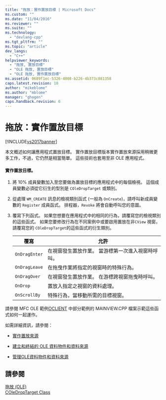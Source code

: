 ```yaml
---
title: "拖放：實作置放目標 | Microsoft Docs"
ms.custom: ""
ms.date: "11/04/2016"
ms.reviewer: ""
ms.suite: ""
ms.technology: 
  - "devlang-cpp"
ms.tgt_pltfrm: ""
ms.topic: "article"
dev_langs: 
  - "C++"
helpviewer_keywords: 
  - "拖放, 置放目標"
  - "OLE 拖放, 置放目標"
  - "OLE 拖放, 實作置放目標"
ms.assetid: 0689f1ec-5326-4008-b226-4b373c881358
caps.latest.revision: 10
author: "mikeblome"
ms.author: "mblome"
manager: "ghogen"
caps.handback.revision: 6
---
```

# 拖放：實作置放目標
[!INCLUDE[vs2017banner](../assembler/inline/includes/vs2017banner.md)]

本文概述如何讓應用程式置放目標。  實作置放目標版本實作置放來源採用稍微更多工作，不過，它仍然是相當簡單。  這些技術也套用至非 OLE 應用程式。  
  
#### 實作置放目標。  
  
1.  將 10% 成員變數加入至您要做為置放目標的應用程式中的每個檢視。  這個成員變數必須從它衍生的型別是 `COleDropTarget` 或類別。  
  
2.  從處理 `WM_CREATE` 訊息的檢視類別函式 \(一般為 `OnCreate`\)，請呼叫新成員變數的 `Register` 成員函式。  排程器，`Revoke` 將會自動呼叫您的意圖。  
  
3.  覆寫下列函式。  如果您想要在應用程式中的相同的行為，請覆寫您的檢視類別的這些函式。  如果您要修改行為在不同案例中或要啟用置放在非`CView` 視窗，請覆寫您的 `COleDropTarget`的這些函式的衍生類別。  
  
    |覆寫|允許|  
    |--------|--------|  
    |`OnDragEnter`|在視窗發生置放作業。  當游標第一次進入視窗時呼叫。|  
    |`OnDragLeave`|在拖曳作業將指定的視窗時的特殊行為。|  
    |`OnDragOver`|在視窗發生置放作業。  在游標跨視窗拖曳時呼叫。|  
    |`OnDrop`|置放入指定之視窗的資料處理。|  
    |`OnScrollBy`|特殊行為，當移動所需的目標視窗。|  
  
 請參閱 MFC OLE 範例[OCLIENT](../top/visual-cpp-samples.md) 中部分範例的 MAINVIEW.CPP 檔案示範這些函式如何一起運作。  
  
 如需詳細資訊，請參閱：  
  
-   [實作置放來源](../mfc/drag-and-drop-implementing-a-drop-source.md)  
  
-   [建立和終結的 OLE 資料物件和資料來源](../mfc/data-objects-and-data-sources-creation-and-destruction.md)  
  
-   [管理OLE資料物件和資料來源](../mfc/data-objects-and-data-sources-manipulation.md)  
  
## 請參閱  
 [拖放 \(OLE\)](../mfc/drag-and-drop-ole.md)   
 [COleDropTarget Class](../mfc/reference/coledroptarget-class.md)